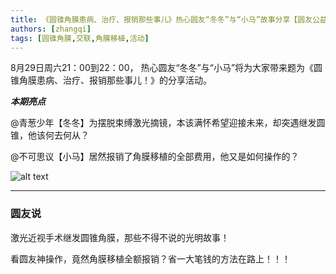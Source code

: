 ```yaml
---
title: 《圆锥角膜患病、治疗、报销那些事儿》热心圆友“冬冬”与“小马”故事分享【圆友公益沙龙第88期】
authors: [zhangqi]
tags: [圆锥角膜,交联,角膜移植,活动]
---
```


8月29日周六21：00到22：00， 热心圆友“冬冬”与“小马”将为大家带来题为《圆锥角膜患病、治疗、报销那些事儿！》的分享活动。

***本期亮点***

@青葱少年【冬冬】为摆脱束缚激光摘镜，本该满怀希望迎接未来，却突遇继发圆锥，他该何去何从？

@不可思议【小马】居然报销了角膜移植的全部费用，他又是如何操作的？

![alt text](/events/assets/2020-08-23-《圆锥角膜患病、治疗、报销那些事儿》热心圆友“冬冬”与“小马”故事分享【圆友公益沙龙第88期】.png)

---

### **圆友说**

激光近视手术继发圆锥角膜，那些不得不说的光明故事！

看圆友神操作，竟然角膜移植全额报销？省一大笔钱的方法在路上！！！
